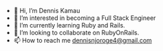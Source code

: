 - 👋 Hi, I’m Dennis Kamau
- 👀 I’m interested in becoming a Full Stack Engineer
- 🌱 I’m currently learning Ruby and Rails. 
- 💞️ I’m looking to collaborate on RubyOnRails.
- 📫 How to reach me dennisnjoroge4@gmail.com

<!---
devcamke/devcamke is a ✨ special ✨ repository because its `README.md` (this file) appears on your GitHub profile.
You can click the Preview link to take a look at your changes.
--->
